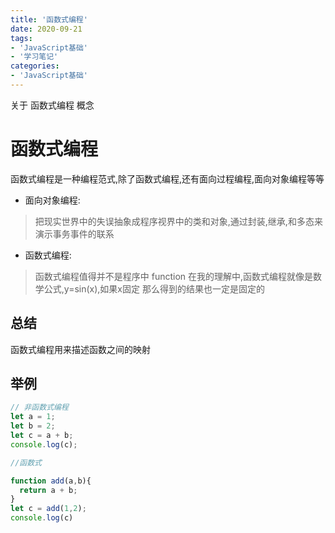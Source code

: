 ```yaml
---
title: '函数式编程'
date: 2020-09-21
tags:
- 'JavaScript基础'
- '学习笔记'
categories:
- 'JavaScript基础'
---
```


关于 函数式编程 概念

<!-- more -->

# 函数式编程

函数式编程是一种编程范式,除了函数式编程,还有面向过程编程,面向对象编程等等

- 面向对象编程:
> 把现实世界中的失误抽象成程序视界中的类和对象,通过封装,继承,和多态来演示事务事件的联系

- 函数式编程:
> 函数式编程值得并不是程序中 function 在我的理解中,函数式编程就像是数学公式,y=sin(x),如果x固定 那么得到的结果也一定是固定的

## 总结

函数式编程用来描述函数之间的映射

## 举例

```js
// 非函数式编程
let a = 1;
let b = 2;
let c = a + b;
console.log(c);

//函数式

function add(a,b){
  return a + b;
}
let c = add(1,2);
console.log(c)
```